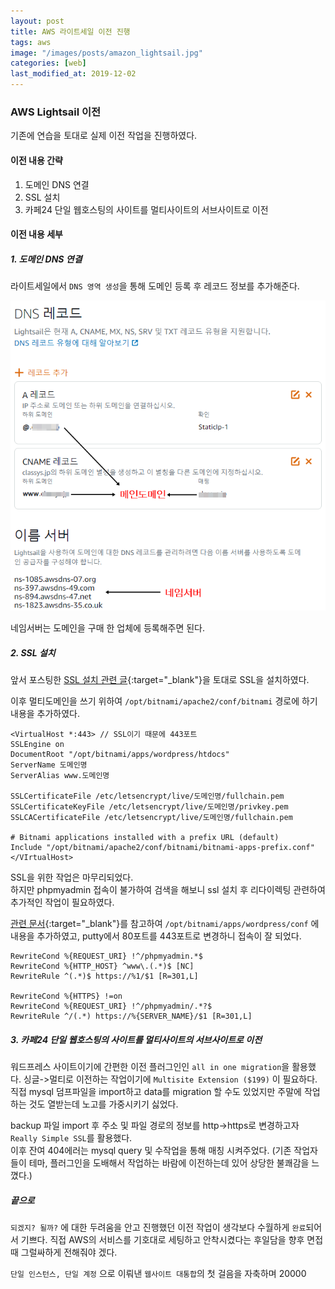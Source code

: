 ```yaml
---
layout: post
title: AWS 라이트세일 이전 진행
tags: aws
image: "/images/posts/amazon_lightsail.jpg"
categories: [web]
last_modified_at: 2019-12-02
---
```


### AWS Lightsail 이전

기존에 연습을 토대로 실제 이전 작업을 진행하였다.

#### 이전 내용 간략

1. 도메인 DNS 연결
2. SSL 설치
3. 카페24 단일 웹호스팅의 사이트를 멀티사이트의 서브사이트로 이전

#### 이전 내용 세부

##### 1. 도메인 DNS 연결

라이트세일에서 `DNS 영역 생성`을 통해 도메인 등록 후 레코드 정보를 추가해준다.

![라이트세일](/images/posts/2019_12_02_dns.png "lightsail")

네임서버는 도메인을 구매 한 업체에 등록해주면 된다.

##### 2. SSL 설치

앞서 포스팅한 [SSL 설치 관련 글](https://kimbongjun.github.io/web/2019/11/08/AWS-%EB%9D%BC%EC%9D%B4%ED%8A%B8%EC%84%B8%EC%9D%BC-%EB%AC%B4%EB%A3%8C-SSL-%EC%84%A4%EC%B9%98/){:target="\_blank"}을 토대로 SSL을 설치하였다.

이후 멀티도메인을 쓰기 위하여 `/opt/bitnami/apache2/conf/bitnami` 경로에 하기 내용을 추가하였다.

```
<VirtualHost *:443> // SSL이기 때문에 443포트
SSLEngine on
DocumentRoot "/opt/bitnami/apps/wordpress/htdocs"
ServerName 도메인명
ServerAlias www.도메인명

SSLCertificateFile /etc/letsencrypt/live/도메인명/fullchain.pem
SSLCertificateKeyFile /etc/letsencrypt/live/도메인명/privkey.pem
SSLCACertificateFile /etc/letsencrypt/live/도메인명/fullchain.pem

# Bitnami applications installed with a prefix URL (default)
Include "/opt/bitnami/apache2/conf/bitnami/bitnami-apps-prefix.conf"
</VIrtualHost>
```

SSL을 위한 작업은 마무리되었다.  
하지만 phpmyadmin 접속이 불가하여 검색을 해보니 ssl 설치 후 리다이렉팅 관련하여 추가적인 작업이 필요하였다.  

[관련 문서](https://community.bitnami.com/t/phpmyadmin-access-redirect-https-www-127-0-0-1-8888-phpmyadmin/53463/7){:target="\_blank"}를 참고하여 `/opt/bitnami/apps/wordpress/conf` 에 내용을 추가하였고, putty에서 80포트를 443포트로 변경하니 접속이 잘 되었다.

```
RewriteCond %{REQUEST_URI} !^/phpmyadmin.*$
RewriteCond %{HTTP_HOST} ^www\.(.*)$ [NC]
RewriteRule ^(.*)$ https://%1/$1 [R=301,L]

RewriteCond %{HTTPS} !=on
RewriteCond %{REQUEST_URI} !^/phpmyadmin/.*?$
RewriteRule ^/(.*) https://%{SERVER_NAME}/$1 [R=301,L]
```

##### 3. 카페24 단일 웹호스팅의 사이트를 멀티사이트의 서브사이트로 이전

워드프레스 사이트이기에 간편한 이전 플러그인인 `all in one migration`을 활용했다. 싱글->멀티로 이전하는 작업이기에 `Multisite Extension ($199)` 이 필요하다.  
직접 mysql 덤프파일을 import하고 data를 migration 할 수도 있었지만 주말에 작업하는 것도 열받는데 노고를 가중시키기 싫었다.

backup 파일 import 후 주소 및 파일 경로의 정보를 http->https로 변경하고자 `Really Simple SSL`를 활용했다.  
이후 잔여 404에러는 mysql query 및 수작업을 통해 매칭 시켜주었다. (기존 작업자들이 테마, 플러그인을 도배해서 작업하는 바람에 이전하는데 있어 상당한 불쾌감을 느꼈다.)


##### 끝으로

`되겠지? 될까?` 에 대한 두려움을 안고 진행했던 이전 작업이 생각보다 수월하게 `완료`되어서 기쁘다.
직접 AWS의 서비스를 기호대로 세팅하고 안착시켰다는 후일담을 향후 면접 때 그럴싸하게 전해줘야 겠다.

`단일 인스턴스, 단일 계정` 으로 이뤄낸 `웹사이트 대통합`의 첫 걸음을 자축하며 20000
